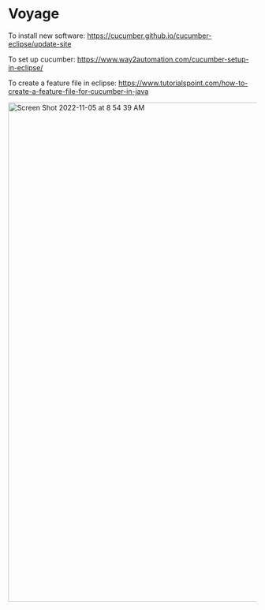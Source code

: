 # Voyage


To install new software: https://cucumber.github.io/cucumber-eclipse/update-site

To set up cucumber: https://www.way2automation.com/cucumber-setup-in-eclipse/

To create a feature file in eclipse: https://www.tutorialspoint.com/how-to-create-a-feature-file-for-cucumber-in-java


<img width="1013" alt="Screen Shot 2022-11-05 at 8 54 39 AM" src="https://user-images.githubusercontent.com/47104623/200109746-f61c72c1-40c1-424a-b6c4-b02528caebf7.png">
